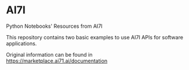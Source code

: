 # AI7I
Python Notebooks' Resources from AI7I

This repository contains two basic examples to use AI7I APIs for software applications.

Original information can be found in https://marketplace.ai71.ai/documentation
